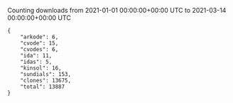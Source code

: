 
Counting downloads from 2021-01-01 00:00:00+00:00 UTC to 2021-03-14 00:00:00+00:00 UTC

```
{
    "arkode": 6,
    "cvode": 15,
    "cvodes": 6,
    "ida": 11,
    "idas": 5,
    "kinsol": 16,
    "sundials": 153,
    "clones": 13675,
    "total": 13887
}
```
